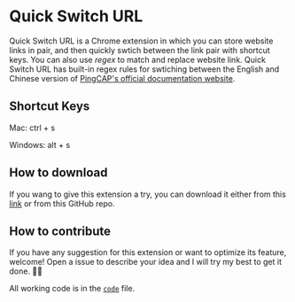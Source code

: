 # Quick Switch URL

Quick Switch URL is a Chrome extension in which you can store website links in pair, and then quickly swtich between the link pair with shortcut keys. You can also use *regex* to match and replace website link. Quick Switch URL has built-in regex rules for swtiching between the English and Chinese version of [PingCAP's official documentation website](https://docs.pingcap.com/tidb/stable).

## Shortcut Keys

Mac: ctrl + s

Windows: alt + s

## How to download

If you wang to give this extension a try, you can download it either from this [link](https://chrome.google.com/webstore/detail/quickswitch/knjplddkmcgipbanhljlbkphpmkhgkfd?hl=zh-CN&authuser=0) or from this GitHub repo.

## How to contribute

If you have any suggestion for this extension or want to optimize its feature, welcome! Open a issue to describe your idea and I will try my best to get it done. 💪🏻

All working code is in the [`code`](/code) file. 
